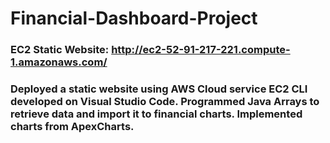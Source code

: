# Financial-Dashboard-Project

### EC2 Static Website: http://ec2-52-91-217-221.compute-1.amazonaws.com/

### Deployed a static website using AWS Cloud service EC2 CLI developed on Visual Studio Code. Programmed Java Arrays to retrieve data and import it to financial charts. Implemented charts from ApexCharts.  
